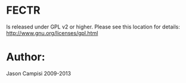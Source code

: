 FECTR
=====
Is released under GPL v2 or higher. Please see this location for details: http://www.gnu.org/licenses/gpl.html

Author:
=====
Jason Campisi 2009-2013
